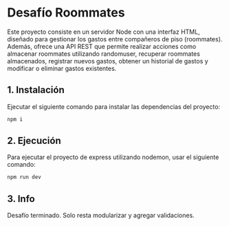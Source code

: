 
# Desafío Roommates

Este proyecto consiste en un servidor Node con una interfaz HTML, diseñado para gestionar los gastos entre compañeros de piso (roommates). Además, ofrece una API REST que permite realizar acciones como almacenar roommates utilizando randomuser, recuperar roommates almacenados, registrar nuevos gastos, obtener un historial de gastos y modificar o eliminar gastos existentes.

## 1. Instalación

Ejecutar el siguiente comando para instalar las dependencias del proyecto:
   ```bash
   npm i
   ```
   
## 2. Ejecución

Para ejecutar el proyecto de express utilizando nodemon, usar el siguiente comando:
   ```bash
   npm run dev
   ```

## 3. Info

Desafío terminado. Solo resta modularizar y agregar validaciones.
